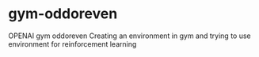 # gym-oddoreven
OPENAI gym oddoreven
Creating an environment in gym and trying to use environment for reinforcement learning
